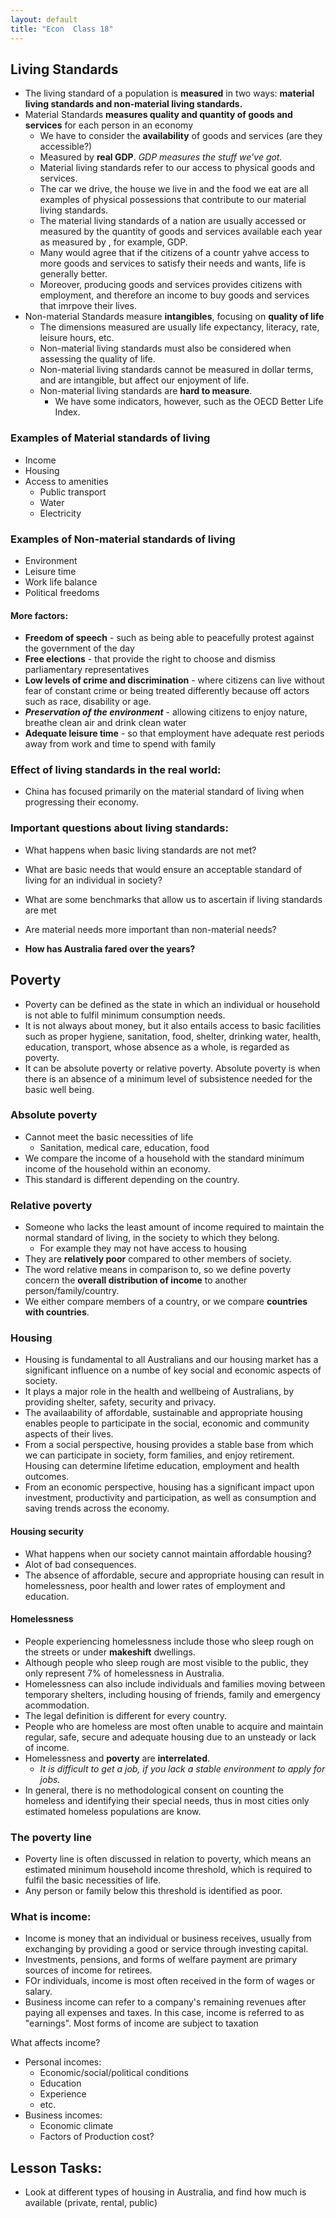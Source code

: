 ```yaml
---
layout: default
title: "Econ  Class 18"
---
```


## Living Standards

- The living standard of a population is **measured** in two ways: **material living standards and non-material living standards.**
- Material Standards **measures quality and quantity of goods and services** for each person in an economy
	- We have to consider the **availability** of goods and services (are they accessible?)
	- Measured by **real GDP**. *GDP measures the stuff we've got.*
	- Material living standards refer to our access to physical goods and services.
	- The car we drive, the house we live in and the food we eat are all examples of physical possessions that contribute to our material living standards.
	- The material living standards of a nation are usually accessed or measured by the quantity of goods and services available each year as measured by , for example, GDP.
	- Many would agree that if the citizens of a countr yahve access to more goods and services to satisfy their needs and wants, life is generally better.
	- Moreover, producing goods and services provides citizens with employment, and therefore an income to buy goods and services that imrpove their lives.
- Non-material Standards measure **intangibles**, focusing on **quality of life**
	- The dimensions measured are usually life expectancy, literacy, rate, leisure hours, etc.
	- Non-material living standards must also be considered when assessing the quality of life.
	- Non-material living standards cannot be measured in dollar terms, and are intangible, but affect our enjoyment of life.
	- Non-material living standards are **hard to measure**.
		- We have some indicators, however, such as the OECD Better Life Index.

### Examples of Material standards of living
- Income
- Housing
- Access to amenities
	- Public transport
	- Water
	- Electricity

### Examples of Non-material standards of living
- Environment
- Leisure time
- Work life balance
- Political freedoms

#### More factors:
- **Freedom of speech** - such as being able to peacefully protest against the government of the day
- **Free elections** - that provide the right to choose and dismiss parliamentary representatives
- **Low levels of crime and discrimination** - where citizens can live without fear of constant crime or being treated differently because off actors such as race, disability or age.
- ***Preservation of the environment*** - allowing citizens to enjoy nature, breathe clean air and drink clean water
- **Adequate leisure time** - so that employment have adequate rest periods away from work and time to spend with family

### Effect of living standards in the real world:
- China has focused primarily on the material standard of living when progressing their economy.

### Important questions about living standards:
- What happens when basic living standards are not met?
- What are basic needs that would ensure an acceptable standard of living for an individual in society?
- What are some benchmarks that allow us to ascertain if living standards are met
- Are material needs more important than non-material needs?

- **How has Australia fared over the years?**

## Poverty
- Poverty can be defined as the state in which an individual or household is not able to fulfil minimum consumption needs.
- It is not always about money, but it also entails access to basic facilities such as proper hygiene, sanitation, food, shelter, drinking water, health, education, transport, whose absence as a whole, is regarded as poverty.
- It can be absolute poverty or relative poverty. Absolute poverty is when there is an absence of a minimum level of subsistence needed for the basic well being.

### Absolute poverty
- Cannot meet the basic necessities of life
	- Sanitation, medical care, education, food
- We compare the income of a household with the standard minimum income of the household within an economy.
- This standard is different depending on the country.

### Relative poverty
- Someone who lacks the least amount of income required to maintain the normal standard of living, in the society to which they belong.
	- For example they may not have access to housing
- They are **relatively poor** compared to other members of society.
- The word relative means in comparison to, so we define poverty concern the **overall distribution of income** to another person/family/country.
- We either compare members of a country, or we compare **countries with countries**.

### Housing
- Housing is fundamental to all Australians and our housing market has a significant influence on a numbe of key social and economic aspects of society.
- It plays a major role in the health and wellbeing of Australians, by providing shelter, safety, security and privacy.
- The availaability of affordable, sustainable and appropriate housing enables people to participate in the social, economic and community aspects of their lives.
- From a social perspective, housing provides a stable base from which we can participate in society, form families, and enjoy retirement. Housing can determine lifetime education, employment and health outcomes.
- From an economic perspective, housing has a significant impact upon investment, productivity and participation, as well as consumption and saving trends across the economy.
#### Housing security
- What happens when our society cannot maintain affordable housing?
- Alot of bad consequences.
- The absence of affordable, secure and appropriate housing can result in homelessness, poor health and lower rates of employment and education.

#### Homelessness
- People experiencing homelessness include those who sleep rough on the streets or under **makeshift** dwellings.
- Although people who sleep rough are most visible to the public, they only represent 7% of homelessness in Australia.
- Homelessness can also include individuals and families moving between temporary shelters, including housing of friends, family and emergency acommodation.
- The legal definition is different for every country.
- People who are homeless are most often unable to acquire and maintain regular, safe, secure and adequate housing due to an unsteady or lack of income.
- Homelessness and **poverty** are **interrelated**.
	- *It is difficult to get a job, if you lack a stable environment to apply for jobs.*
- In general, there is no methodological consent on counting the homeless and identifying their special needs, thus in most cities only estimated homeless populations are know.

### The poverty line
- Poverty line is often discussed in relation to poverty, which means an estimated minimum household income threshold, which is required to fulfil the basic necessities of life.
- Any person or family below this threshold is identified as poor.

### What is income:
- Income is money that an individual or business receives, usually from exchanging by providing a good or service through investing capital.
- Investments, pensions, and forms of welfare payment are primary sources of income for retirees.
- FOr individuals, income is most often received in the form of wages or salary.
- Business income can refer to a company's remaining revenues after paying all expenses and taxes. In this case, income is referred to as "earnings". Most forms of income are subject to taxation

What affects income?
- Personal incomes:
	- Economic/social/political conditions
	- Education
	- Experience
	- etc.
- Business incomes:
	- Economic climate
	- Factors of Production cost?

## Lesson Tasks:
- Look at different types of housing in Australia, and find how much is available (private, rental, public)


